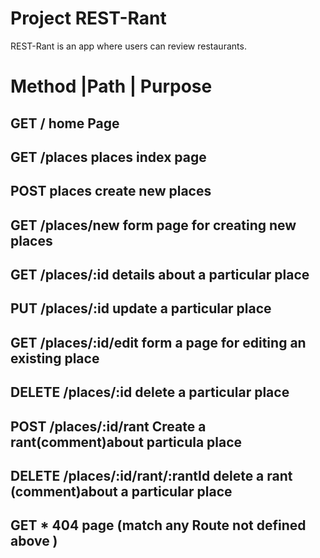 # Project REST-Rant

REST-Rant is an app where users can review restaurants.

# Method      |Path               |   Purpose
                                 
## GET        /                      home Page

## GET        /places                places index page

## POST      places                  create new places

## GET      /places/new              form page for creating new places

## GET     /places/:id               details about a particular place     

## PUT     /places/:id               update a particular place

## GET     /places/:id/edit          form a page for editing an existing place

## DELETE  /places/:id               delete a particular place

## POST    /places/:id/rant          Create a rant(comment)about particula place

## DELETE  /places/:id/rant/:rantId  delete a rant (comment)about a particular place

## GET     *                         404 page (match any Route not defined above ) 



